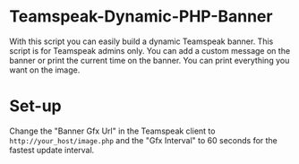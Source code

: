 # Teamspeak-Dynamic-PHP-Banner
With this script you can easily build a dynamic Teamspeak banner. This script is for Teamspeak admins only. You can add a custom message on the banner or print the current time on the banner.
You can print everything you want on the image.

# Set-up

Change the "Banner Gfx Url" in the Teamspeak client to <code>http://your_host/image.php</code> and the "Gfx Interval" to 60 seconds for the fastest update interval.
